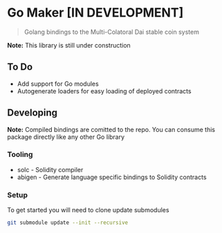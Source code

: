 # Go Maker [IN DEVELOPMENT]

> Golang bindings to the Multi-Colatoral Dai stable coin system

**Note:** This library is still under construction

## To Do

- Add support for Go modules
- Autogenerate loaders for easy loading of deployed contracts

## Developing 

**Note:** Compiled bindings are comitted to the repo. You can consume this package directly like any other Go library

### Tooling

- solc - Solidity compiler
- abigen - Generate language specific bindings to Solidity contracts

### Setup

To get started you will need to clone update submodules

```bash
git submodule update --init --recursive
```
